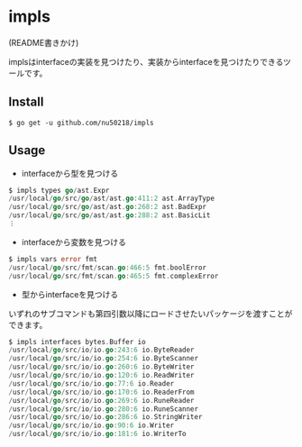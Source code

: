 # impls

(README書きかけ)

implsはinterfaceの実装を見つけたり、実装からinterfaceを見つけたりできるツールです。

## Install

`$ go get -u github.com/nu50218/impls`

## Usage

- interfaceから型を見つける

```go
$ impls types go/ast.Expr
/usr/local/go/src/go/ast/ast.go:411:2 ast.ArrayType
/usr/local/go/src/go/ast/ast.go:268:2 ast.BadExpr
/usr/local/go/src/go/ast/ast.go:288:2 ast.BasicLit
︙
```

- interfaceから変数を見つける

```go
$ impls vars error fmt
/usr/local/go/src/fmt/scan.go:466:5 fmt.boolError
/usr/local/go/src/fmt/scan.go:465:5 fmt.complexError
```

- 型からinterfaceを見つける

いずれのサブコマンドも第四引数以降にロードさせたいパッケージを渡すことができます。

```go
$ impls interfaces bytes.Buffer io
/usr/local/go/src/io/io.go:243:6 io.ByteReader
/usr/local/go/src/io/io.go:254:6 io.ByteScanner
/usr/local/go/src/io/io.go:260:6 io.ByteWriter
/usr/local/go/src/io/io.go:120:6 io.ReadWriter
/usr/local/go/src/io/io.go:77:6 io.Reader
/usr/local/go/src/io/io.go:170:6 io.ReaderFrom
/usr/local/go/src/io/io.go:269:6 io.RuneReader
/usr/local/go/src/io/io.go:280:6 io.RuneScanner
/usr/local/go/src/io/io.go:286:6 io.StringWriter
/usr/local/go/src/io/io.go:90:6 io.Writer
/usr/local/go/src/io/io.go:181:6 io.WriterTo
```
